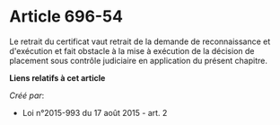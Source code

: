 # Article 696-54

Le retrait du certificat vaut retrait de la demande de reconnaissance et d'exécution et fait obstacle à la mise à exécution
de la décision de placement sous contrôle judiciaire en application du présent chapitre.

**Liens relatifs à cet article**

_Créé par_:

  - Loi n°2015-993 du 17 août 2015 - art. 2
